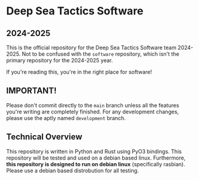 # Deep Sea Tactics Software
## 2024-2025

This is the official repository for the Deep Sea Tactics Software team 2024-2025. Not to be confused with the `software` repository, which isn't the primary repository for the 2024-2025 year.

If you're reading this, you're in the right place for software!

## IMPORTANT!

Please don't commit directly to the `main` branch unless all the features you're writing are completely finished. For any development changes, please use the aptly named `development` branch.

## Technical Overview

This repository is written in Python and Rust using PyO3 bindings. This repository will be tested and used on a debian based linux. Furthermore, **this repository is designed to run on debian linux** (specifically rasbian). Please use a debian based distrobution for all testing.
